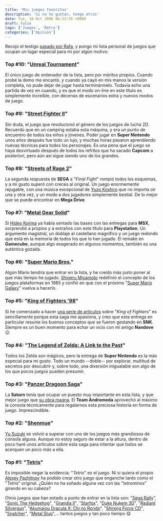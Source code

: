 ```yaml
---
title: 'Mis juegos favoritos'
description: 'Si no te gustan, tengo otros'
date: Tue, 10 Oct 2006 06:23:35 +0000
draft: false
tags: ['Juegos', 'Retro']
categories: ['Opinión']
---
```


Recojo el testigo [pasado por Rafa](https://www.ionlitio.com/2006/10/09/mis-videojuegos-favoritos/), y pongo mi lista personal de juegos que ocupan un lugar especial para mi por algún motivo:

### Top #10: "[Unreal Tournament](http://en.wikipedia.org/wiki/Unreal_Tournament)"

El único juego de ordenador de la lista, pero por méritos propios. Cuando probé la demo me encantó, y cuando ya cayó en mis manos la versión completa, no pude dejar de jugar hasta terminármelo. Todavía echo una partida de vez en cuando, y es que el modo on-line en este título es símplemente increíble, con decenas de escenarios extra y nuevos modos de juego.

### Top #9: "[Street Fighter II](http://en.wikipedia.org/wiki/Street_Fighter_II)"

Sin duda, el juego que revolucionó el género de los juegos de lucha 2D. Recuerdo que en un camping estaba esta máquina, y era un punto de encuentro de todos los niños y jóvenes. Poder jugar en **Super Nintendo** unos años después fue todo un lujo, y muchas horas pasaron aprendiendo nuevas técnicas para todos los personajes. Es una pena que el juego se haya desvirtuado después de todos los refritos que ha sacado **Capcom** a posteriori, pero aún así sigue siendo uno de los grandes.

### Top #8: "[Streets of Rage 2](http://en.wikipedia.org/wiki/Streets_of_Rage_2)"

La segunda respuesta de **SEGA** a "_Final Fight_" rompió todos los esquemas, y a mi gusto superó con creces al original. Un juego enormemente rejugable, con una música excepcional de [Yuzo Koshiro](/yuzo-koshiro/) que no importa oir una y otra vez, y un modo a dos jugadores simplemente bestial. De lo mejor que se puede encontrar en **Mega Drive**.

### Top #7: "[Metal Gear Solid](http://en.wikipedia.org/wiki/Metal_gear_solid)"

Si [Hideo Kojima](/hideo-kojima/) ya había sentado las bases con las entregas para **MSX**, sorprendió a propios y a extraños con este título para **Playstation**. Un argumento magistral, un doblaje al castellano magnífico y un juego redondo que está en la memoria de todos los que lo han jugado. El remake en **Gamecube**, aunque algo exagerado en algunos momentos, también es una auténtica gozada.

### Top #6: "[Super Mario Bros.](http://en.wikipedia.org/wiki/Super_Mario_Bros)"

Algún Mario tendría que entrar en la lista, y he creído más justo poner al que más tiempo he jugado. [Shigeru Miyamoto](/shigeru-miyamoto/) redefinió el concepto de los juegos plataformas en 1985 y confió en que con el próximo "[Super Mario Galaxy](https://en.wikipedia.org/wiki/Mario_Galaxy)" vuelva a hacerlo.

### Top #5: "[King of Fighters '98](http://en.wikipedia.org/wiki/The_King_of_Fighters_%2798)"

Si he comenzado a hacer [una serie de artículos](/king-of-fighters-94/) sobre "_King of Fighters_" es sencillamente porque esta saga me apasiona, y creo que esta entrega en particular resume los buenos conceptos que se fueron gestando en **SNK**. Siempre es un buen momento para echar un vicio con mi amigo **Nandove** :wink:

### Top #4: "[The Legend of Zelda: A Link to the Past](http://en.wikipedia.org/wiki/A_Link_to_the_Past)"

Todos los Zelda son mágicos, pero la entrega de **Super Nintendo** es la más especial para mi gusto. Todo un mundo --doble-- por explorar, multitud de secretos por descubrir y, sobre todo, una diversión inigualable son algo de los que pocos juegos pueden presumir.

### Top #3: "[Panzer Dragoon Saga](http://en.wikipedia.org/wiki/Panzer_Dragoon_Saga)"

La **Saturn** tenía que ocupar un puesto muy importante en esta lista, y que mejor juego que [su obra magna](/panzer-dragoon-saga/). El **Team Andromeda** aprovechó al máximo la consola técnicamente para regalarnos esta preciosa historia en forma de juego. Imprescindible.

### Top #2: "[Shenmue](http://en.wikipedia.org/wiki/Shenmue)"

[Yu Suzuki](/yu-suzuki/) se volvió a superar con uno de los juegos más grandiosos de consola alguna. Aunque no estoy seguro de estar a la altura, dentro de poco haré unos artículos sobre esta saga para intentar que todos se acerquen un poco más a ella.

### Top #1: "[Tetris](http://en.wikipedia.org/wiki/Tetris)"

Es imposible negar la evidencia: "_Tetris_" es el juego. Ni si quiera el propio [Alexey Pazhitnov](/alexey-pazhitnov/) ha podido crear otro juego que enganche tanto como el "_Tetris_" original. ¿Quién no ha soñado alguna vez con las "_tetrominos_" girando en su cabeza?

Otros juegos que han estado a punto de entrar en la lista son: "[Sega Rally](http://en.wikipedia.org/wiki/Sega_Rally_Championship)", "[Sonic The Hedgehog](http://en.wikipedia.org/wiki/Sonic_the_Hedgehog_%288-bit%29)", "[Grandia II](http://en.wikipedia.org/wiki/Grandia_II)", "[Starfox](http://en.wikipedia.org/wiki/Star_Fox)", "[Duke Nukem 3D](http://en.wikipedia.org/wiki/Duke_Nukem_3d)", "[Radiant Silvergun](http://en.wikipedia.org/wiki/Radiant_Silvergun)", "[Akumajou Dracula X: Chi no Rondo](http://en.wikipedia.org/wiki/Dracula_X)", "[Shining Force CD](http://en.wikipedia.org/wiki/Shining_force_cd)", "[Snatcher](http://en.wikipedia.org/wiki/Snatcher)", "[Metal Slug](http://en.wikipedia.org/wiki/Metal_Slug)",... tantos juegos y tan poco tiempo :yum: